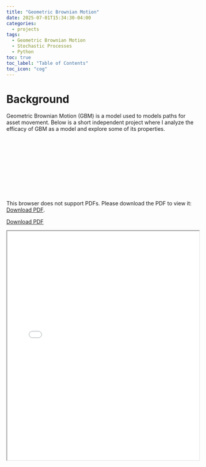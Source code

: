 ```yaml
---
title: "Geometric Brownian Motion"
date: 2025-07-01T15:34:30-04:00
categories:
  - projects
tags:
  - Geometric Brownian Motion
  - Stochastic Processes
  - Python
toc: true
toc_label: "Table of Contents"
toc_icon: "cog"
---
```


# Background
Geometric Brownian Motion (GBM) is a model used to models paths for asset movement. Below is a short independent project where I analyze the efficacy of GBM as a model and explore some of its properties.

<object data="/assets/images/Geometric_Brownian_Motion_as_a_Model_for_Stock_Prices.pdf#zoom=75&navpanes=0" type="application/pdf" width="612px" height="792px">
    <embed src="/assets/images/Geometric_Brownian_Motion_as_a_Model_for_Stock_Prices.pdf">
        <p>This browser does not support PDFs. Please download the PDF to view it: <a href="/assets/images/Geometric_Brownian_Motion_as_a_Model_for_Stock_Prices.pdf">Download PDF</a>.</p>
    </embed>
</object>

<a href="/assets/images/Geometric_Brownian_Motion_as_a_Model_for_Stock_Prices.pdf">Download PDF</a>

<iframe src="/assets/images/Geometric_Brownian_Motion_as_a_Model_for_Stock_Prices.pdf#zoom=75&navpanes=0" width="100%" height="600px">
  <p>Your browser does not support iframes. <a href="your_document.pdf">Download the PDF</a> instead.</p>
</iframe>

